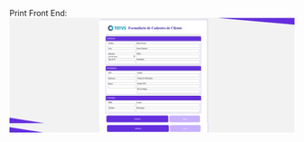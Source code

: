 Print Front End:
 <img align="center" src="https://github.com/felpsbrz/FrontEndTots/blob/main/print.png?raw=true" />

